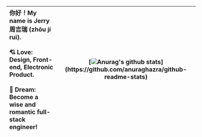 
| 你好！My name is Jerry 周吉瑞 (zhōu jí ruì).<br /><br />:cupid: Love: Design, Front-end, Electronic Product.<br /><br />:rocket: Dream: Become a wise and romantic full-stack engineer! | [![Anurag's github stats](https://github-readme-stats.vercel.app/api?username=JERRY-Z-J-R&title_color=000000&text_color=000000&icon_color=F2155F&bg_color=FFFFFF&show_icons=true&include_all_commits=true&count_private=true&hide_border=true")](https://github.com/anuraghazra/github-readme-stats) |
| :----------------------------------------------------------- | ------------------------------------------------------------ |
